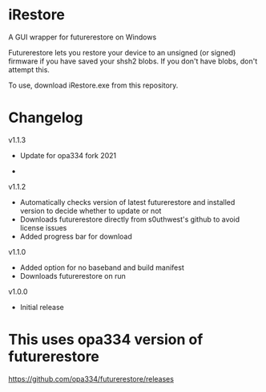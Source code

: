 # iRestore
A GUI wrapper for futurerestore on Windows

Futurerestore lets you restore your device to an unsigned (or signed) firmware if you have saved your shsh2 blobs. If you don't have blobs, don't attempt this.

To use, download iRestore.exe from this repository.

# Changelog

v1.1.3
- Update for opa334 fork 2021

- 
v1.1.2
- Automatically checks version of latest futurerestore and installed version to decide whether to update or not
- Downloads futurerestore directly from s0uthwest's github to avoid license issues
- Added progress bar for download

v1.1.0
- Added option for no baseband and build manifest
- Downloads futurerestore on run

v1.0.0
- Initial release

# This uses opa334 version of futurerestore

https://github.com/opa334/futurerestore/releases
